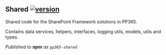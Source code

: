 ## Shared [![version](https://img.shields.io/badge/version-1.2.13-yellow.svg)](https://semver.org)

Shared code for the SharePoint Framework solutions in PP365.

Contains data services, helpers, interfaces, logging utils, models, utils and types.

_Published to **npm** as `pp365-shared`_